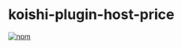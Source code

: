 # koishi-plugin-host-price

[![npm](https://img.shields.io/npm/v/koishi-plugin-host-price?style=flat-square)](https://www.npmjs.com/package/koishi-plugin-host-price)


